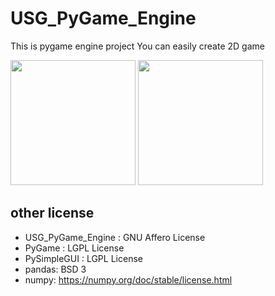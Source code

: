 # USG_PyGame_Engine
This is pygame engine project
You can easily create 2D game 

<img src=https://user-images.githubusercontent.com/47798805/217277074-659e8e5e-43fe-446f-a044-bf38d8e16188.png width="200" height="200">
<img src=https://user-images.githubusercontent.com/47798805/217277164-347df1e5-526d-41cf-89d9-0ae46319141c.png width="200" height="200">


## other license
- USG_PyGame_Engine : GNU Affero License
- PyGame : LGPL License
- PySimpleGUI : LGPL License
- pandas: BSD 3
- numpy: https://numpy.org/doc/stable/license.html
